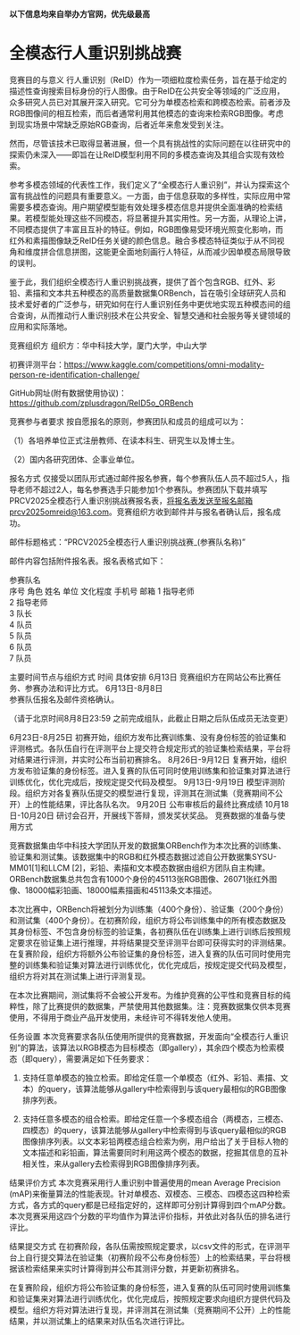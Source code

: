 **以下信息均来自举办方官网，优先级最高** 

# 全模态行人重识别挑战赛

 


竞赛目的与意义
行人重识别（ReID）作为一项细粒度检索任务，旨在基于给定的描述性查询搜索目标身份的行人图像。由于ReID在公共安全等领域的广泛应用，众多研究人员已对其展开深入研究。它可分为单模态检索和跨模态检索。前者涉及RGB图像间的相互检索，而后者通常利用其他模态的查询来检索RGB图像。考虑到现实场景中常缺乏原始RGB查询，后者近年来愈发受到关注。

 

然而，尽管该技术已取得显著进展，但一个具有挑战性的实际问题在以往研究中的探索仍未深入——即旨在让ReID模型利用不同的多模态查询及其组合实现有效检索。

 

参考多模态领域的代表性工作，我们定义了“全模态行人重识别”，并认为探索这个富有挑战性的问题具有重要意义。一方面，由于信息获取的多样性，实际应用中常需要多模态查询。用户期望模型能有效处理多模态信息并提供全面准确的检索结果。若模型能处理这些不同模态，将显著提升其实用性。另一方面，从理论上讲，不同模态提供了丰富且互补的特征。例如，RGB图像易受环境光照变化影响，而红外和素描图像缺乏ReID任务关键的颜色信息。融合多模态特征类似于从不同视角和维度拼合信息拼图，这能更全面地刻画行人特征，从而减少因单模态局限导致的误判。

 

鉴于此，我们组织全模态行人重识别挑战赛，提供了首个包含RGB、红外、彩铅、素描和文本共五种模态的高质量数据集ORBench，旨在吸引全球研究人员和技术爱好者的广泛参与，研究如何在行人重识别任务中更优地实现五种模态间的组合查询，从而推动行人重识别技术在公共安全、智慧交通和社会服务等关键领域的应用和实际落地。

竞赛组织方
组织方：华中科技大学，厦门大学，中山大学


初赛评测平台：https://www.kaggle.com/competitions/omni-modality-person-re-identification-challenge/

GitHub网址(附有数据使用协议)：https://github.com/zplusdragon/ReID5o_ORBench


竞赛参与者要求
按自愿报名的原则，参赛团队和成员的组成可以为：

（1）各培养单位正式注册教师、在读本科生、研究生以及博士生。

（2）国内各研究团体、企事业单位。

报名方式
仅接受以团队形式通过邮件报名参赛，每个参赛队伍人员不超过5人，指导老师不超过2人，每名参赛选手只能参加1个参赛队。参赛团队下载并填写PRCV2025全模态行人重识别挑战赛报名表，将报名表发送至报名邮箱prcv2025omreid@163.com。竞赛组织方收到邮件并与报名者确认后，报名成功。

邮件标题格式：“PRCV2025全模态行人重识别挑战赛_(参赛队名称)”

邮件内容包括附件报名表。报名表格式如下：

 

参赛队名	 	 	 	 	 	 
序号	角色	姓名	单位	文化程度	手机号	邮箱
1	指导老师	 	 	 	 	 
2	指导老师	 	 	 	 	 
3	队长	 	 	 	 	 
4	队员	 	 	 	 	 
5	队员	 	 	 	 	 
6	队员	 	 	 	 	 
7	队员	 	 	 	 	 

主要时间节点与组织方式
时间	具体安排
6月13日	竞赛组织方在网站公布比赛任务、参赛办法和评比方式。
6月13日-8月8日	
参赛队伍报名及邮件资格确认。

（请于北京时间8月8日23:59 之前完成组队，此截止日期之后队伍成员无法变更）

6月23日-8月25日	初赛开始，组织方发布比赛训练集、没有身份标签的验证集和评测格式。各队伍自行在评测平台上提交符合规定形式的验证集检索结果，平台将对结果进行评测，并实时公布当前初赛排名。
8月26日-9月12日	复赛开始，组织方发布验证集的身份标签。进入复赛的队伍可同时使用训练集和验证集对算法进行训练优化，优化完成后，按规定提交代码及模型。
9月13日-9月19日	模型评测阶段。组织方对各复赛队伍提交的模型进行复现，评测其在测试集（竞赛期间不公开）上的性能结果，评比各队名次。
9月20日	公布审核后的最终比赛成绩
10月18日-10月20日	研讨会召开，开展线下答辩，颁发奖状奖品。
竞赛数据的准备与使用方式


 

竞赛数据集由华中科技大学团队开发的数据集ORBench作为本次比赛的训练集、验证集和测试集。该数据集中的RGB和红外模态数据过滤自公开数据集SYSU-MM01[1]和LLCM [2]，彩铅、素描和文本模态数据由组织方团队自主构建。ORBench数据集总共包含有1000个身份的45113张RGB图像、26071张红外图像、18000幅彩铅画、18000幅素描画和45113条文本描述。

 

本次比赛中，ORBench将被划分为训练集（400个身份）、验证集（200个身份）和测试集（400个身份）。在初赛阶段，组织方将公布训练集中的所有模态数据及其身份标签、不包含身份标签的验证集，各初赛队伍在训练集上进行训练后按照规定要求在验证集上进行推理，并将结果提交至评测平台即可获得实时的评测结果。在复赛阶段，组织方将额外公布验证集的身份标签，进入复赛的队伍可同时使用完整的训练集和验证集对算法进行训练优化，优化完成后，按规定提交代码及模型，组织方将对其在测试集上进行评测复现。

 

在本次比赛期间，测试集将不会被公开发布。为维护竞赛的公平性和竞赛目标的纯粹性，除了比赛提供的数据集，严禁使用其他数据集。注：竞赛数据集仅供本竞赛使用，不得用于商业产品开发使用，未经许可不得转发他人使用。


任务设置
本次竞赛要求各队伍使用所提供的竞赛数据，开发面向“全模态行人重识别”的算法，该算法以RGB模态为目标模态（即gallery），其余四个模态为检索模态（即query），需要满足如下任务要求：

1. 支持任意单模态的独立检索。即给定任意一个单模态（红外、彩铅、素描、文本）的query，该算法能够从gallery中检索得到与该query最相似的RGB图像排序列表。

2. 支持任意多模态的组合检索。即给定任意一个多模态组合（两模态，三模态、四模态）的query，该算法能够从gallery中检索得到与该query最相似的RGB图像排序列表。以文本彩铅两模态组合检索为例，用户给出了关于目标人物的文本描述和彩铅画，算法需要同时利用这两个模态的数据，挖掘其信息的互补相关性，来从gallery去检索得到RGB图像排序列表。


结果评价方式
本次竞赛采用行人重识别中普遍使用的mean Average Precision (mAP)来衡量算法的性能表现。针对单模态、双模态、三模态、四模态这四种检索方式，各方式的query都是已经指定好的，这样即可分别计算得到四个mAP分数。本次竞赛采用这四个分数的平均值作为算法评价指标，并依此对各队伍的排名进行评比。


结果提交方式
在初赛阶段，各队伍需按照规定要求，以csv文件的形式，在评测平台上自行提交算法在验证集（初赛阶段不公布身份标签）上的检索结果，平台将根据该检索结果来实时计算得到并公布其测评分数，并更新初赛排名。

 

在复赛阶段，组织方将公布验证集的身份标签，进入复赛的队伍可同时使用训练集和验证集来对算法进行训练优化，优化完成后，按照规定要求向组织方提供代码及模型。组织方将对算法进行复现，并评测其在测试集（竞赛期间不公开）上的性能结果，并以测试集上的结果来对队伍名次进行评比。
